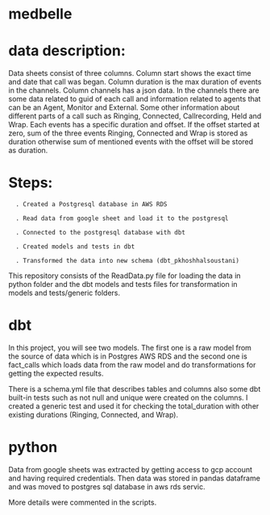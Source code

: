 # medbelle 

# data description:

Data sheets consist of three columns. Column start shows the exact time and date that call was began. Column duration is the max duration of events in the channels.
Column channels has a json data. In the channels there are some data related to guid of each call and information related to agents that can be an Agent, Monitor and External. Some other information about different parts of a call such as Ringing, Connected, Callrecording, Held and Wrap. Each events has a specific duration and offset. If the offset started at zero, sum of the three events Ringing, Connected and Wrap is stored as duration otherwise sum of mentioned events with the offset will be stored as duration. 

# Steps:

      . Created a Postgresql database in AWS RDS
 
      . Read data from google sheet and load it to the postgresql
 
      . Connected to the postgresql database with dbt
 
      . Created models and tests in dbt
 
      . Transformed the data into new schema (dbt_pkhoshhalsoustani)


This repository consists of the ReadData.py file for loading the data in python folder and the dbt models and tests files for transformation in models and tests/generic folders. 

# dbt

In this project, you will see two models. The first one is a raw model from the source of data which is in Postgres AWS RDS and the second one is fact_calls which loads data from the raw model and do transformations for getting the expected results.

There is a schema.yml file that describes tables and columns also some dbt built-in tests such as not null and unique were created on the columns. I created a generic test and used it for checking the total_duration with other existing durations (Ringing, Connected, and Wrap).

# python

Data from google sheets was extracted by getting access to gcp account and having required credentials. Then data was stored in pandas dataframe and was moved to postgres sql database in aws rds servic.

More details were commented in the scripts.

